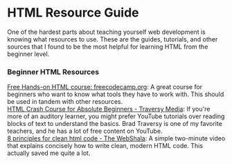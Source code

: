 # HTML Resource Guide

One of the hardest parts about teaching yourself web development is knowing what resources to use. These are the guides, tutorials, and other sources that I found to be the most helpful for learning HTML from the beginner level.

### Beginner HTML Resources
[Free Hands-on HTML course: freecodecamp.org](https://www.freecodecamp.org/learn/responsive-web-design/basic-html-and-html5/): A great course for beginners who want to know what tools they have to work with. This should be used in tandem with other resources. 
\
[HTML Crash Course for Absolute Beginners - Traversy Media](https://www.youtube.com/watch?v=UB1O30fR-EE): If you're more of an auditory learner, you might prefer YouTube tutorials over reading blocks of text to understand the basics. Brad Traversy is one of my favorite teachers, and he has a lot of free content on YouTube. 
\
[8 principles for clean html code - The WebShala](https://www.youtube.com/watch?v=mveMwXsM94w): A simple two-minute video that explains concisely how to write clean, modern HTML code. This actually saved me quite a lot.